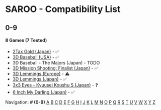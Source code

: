 # SAROO - Compatibility List

## 0-9

#### 8 Games (7 Tested)

- [2Tax Gold (Japan)](../../../Regions/Retails/Japan/T-4305G/01/README.md) - :white_check_mark:
- [3D Baseball (USA)](../../../Regions/Retails/USA/T-15906H/01/README.md) - :white_check_mark:
- 3D Baseball - The Majors (Japan) - TODO
- [3D Mission Shooting: Finalist (Japan)](../../../Regions/Retails/Japan/T-18511G/01/README.md) - :white_check_mark:
- [3D Lemmings (Europe)](../../../Regions/Retails/Europe/T-11304H/01/README.md) - :warning:
- [3D Lemmings (Japan)](../../../Regions/Retails/Japan/T-15013G/01/README.md) - :white_check_mark:
- [3x3 Eyes - Kyuusei Koushu S (Japan)](../../../Regions/Retails/Japan/T-21301G/01/README.md) - :question:
- [6 Inch My Darling (Japan)](../../../Regions/Retails/Japan/T-19721G/01/README.md) - :white_check_mark:

Navigation:
**# (0-9)** [A](./A.md) [B](./B.md) [C](./C.md) [D](./D.md) [E](./E.md) [F](./F.md) [G](./G.md) [H](./H.md) [I](./I.md) [J](./J.md) [K](./K.md) [L](./L.md) [M](./M.md) [N](./N.md) [O](./O.md) [P](./P.md) [Q](./Q.md) [R](./R.md) [S](./S.md) [T](./T.md) [U](./U.md) [V](./V.md) [W](./W.md) [X](./X.md) [Y](./Y.md) [Z](./Z.md)
